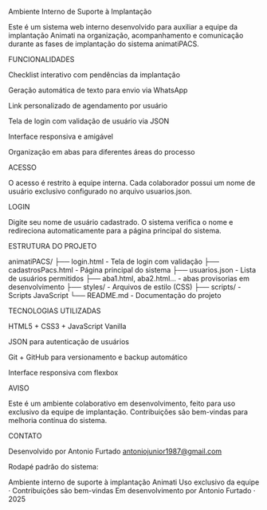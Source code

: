 Ambiente Interno de Suporte à Implantação

Este é um sistema web interno desenvolvido para auxiliar a equipe da implantação Animati na organização, acompanhamento e comunicação durante as fases de implantação do sistema animatiPACS.

FUNCIONALIDADES

Checklist interativo com pendências da implantação

Geração automática de texto para envio via WhatsApp

Link personalizado de agendamento por usuário

Tela de login com validação de usuário via JSON

Interface responsiva e amigável

Organização em abas para diferentes áreas do processo

ACESSO

O acesso é restrito à equipe interna. Cada colaborador possui um nome de usuário exclusivo configurado no arquivo usuarios.json.

LOGIN

Digite seu nome de usuário cadastrado. O sistema verifica o nome e redireciona automaticamente para a página principal do sistema.

ESTRUTURA DO PROJETO

animatiPACS/ ├── login.html - Tela de login com validação
├── cadastrosPacs.html - Página principal do sistema
├── usuarios.json - Lista de usuários permitidos
├── aba1.html, aba2.html... - abas provisorias em desenvolvimento
├── styles/ - Arquivos de estilo (CSS)
├── scripts/ - Scripts JavaScript
└── README.md - Documentação do projeto

TECNOLOGIAS UTILIZADAS

HTML5 + CSS3 + JavaScript Vanilla

JSON para autenticação de usuários

Git + GitHub para versionamento e backup automático

Interface responsiva com flexbox

AVISO

Este é um ambiente colaborativo em desenvolvimento, feito para uso exclusivo da equipe de implantação.
Contribuições são bem-vindas para melhoria contínua do sistema.

CONTATO

Desenvolvido por Antonio Furtado
antoniojunior1987@gmail.com

Rodapé padrão do sistema:

Ambiente interno de suporte à implantação Animati
Uso exclusivo da equipe · Contribuições são bem-vindas
Em desenvolvimento por Antonio Furtado · 2025 
